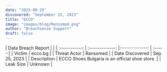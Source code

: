 ```yaml
---
date: "2023-09-25"
discovered: "September 25, 2023"
title: "ECCO"
image: "images/blog/Ransomed.png"
author: "Breachsense Support"
draft: false
---
```


| Data Breach Report           |              | 
| :-----------: | :-------------:     |:-------------:    | :-----:|
| Victim      | ecco.bg      | 
| Threat Actor      | Ransomed      | 
| Date Discovered      | Sep 25, 2023      | 
| Description      | ECCO Shoes Bulgaria is an official shoe store.      | 
| Leak Size      | Unknown      | 

